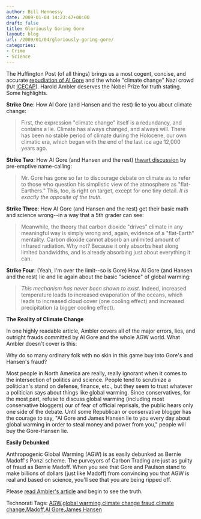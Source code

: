 ```yaml
---
author: Bill Hennessy
date: 2009-01-04 14:23:47+00:00
draft: false
title: Gloriously Goring Gore
layout: blog
url: /2009/01/04/gloriously-goring-gore/
categories:
- Crime
- Science
---
```


The Huffington Post (of all things) brings us a most cogent, concise, and accurate [repudiation of Al Gore](https://www.huffingtonpost.com/harold-ambler/mr-gore-apology-accepted_b_154982.html) and the whole "climate change" Nazi crowd (h/t [ICECAP](https://www.icecap.us/)). Harold Ambler deserves the Nobel Prize for truth stating. Some highlights.

 

**Strike One**: How Al Gore (and Hansen and the rest) lie to you about climate change:

 

>   
> 
> First, the expression "climate change" itself is a redundancy, and contains a lie. Climate has always changed, and always will. There has been no stable period of climate during the Holocene, our own climatic era, which began with the end of the last ice age 12,000 years ago.
> 
> 

 

**Strike Two**: How Al Gore (and Hansen and the rest) [thwart discussion](https://joannenova.com.au/2008/11/26/attempting-to-intimidate-a-skeptic/) by pre-emptive name-calling:

 

>   
> 
> Mr. Gore has gone so far to discourage debate on climate as to refer to those who question his simplistic view of the atmosphere as "flat-Earthers." This, too, is right on target, except for one tiny detail. _It is exactly the opposite of the truth._
> 
> 

 

**Strike Three**: How Al Gore (and Hansen and the rest) get their basic math and science wrong--in a way that a 5th grader can see:

 

>   
> 
> Meanwhile, the theory that carbon dioxide "drives" climate in any meaningful way is simply wrong and, again, evidence of a "flat-Earth" mentality. Carbon dioxide cannot absorb an unlimited amount of infrared radiation. Why not? Because it only absorbs heat along limited bandwidths, and is already absorbing just about everything it can.
> 
> 

 

**Strike Four**: (Yeah, I'm over the limit--so is Gore) How Al Gore (and Hansen and the rest) lie and lie again about the basic "science" of global warming:

 

>   
> 
> _This mechanism has never been shown to exist._ Indeed, increased temperature leads to increased evaporation of the oceans, which leads to increased cloud cover (one cooling effect) and increased precipitation (a bigger cooling effect).
> 
> 

 

**The Reality of Climate Change**

 

In one highly readable article, Ambler covers all of the major errors, lies, and outright frauds committed by Al Gore and the whole AGW world. What Ambler doesn't cover is this:

 

Why do so many ordinary folk with no skin in this game buy into Gore's and Hansen's fraud?

 

Most people in North America are really, really ignorant when it comes to the intersection of politics and science. People tend to scrutinize a politician's stand on defense, finance, etc., but they seem to trust whatever a politician says about things like global warming. Since conservatives, for the most part, refuse to discuss global warming (including most conservative bloggers) our of fear of official reprisals, the public hears only one side of the debate. Until some Republican or conservative blogger has the courage to say, "Al Gore and James Hansen lie to you every day about global warming in order to steal money and power from you," people will buy the Gore-Hansen lie.

 

**Easily Debunked**

 

Anthropogenic Global Warming (AGW) is as easily debunked as Bernie Madoff's Ponzi scheme. The purveyors of Carbon Trading are just as guilty of fraud as Bernie Madoff. When you see that Gore and Paulson stand to make billions of dollars (just like Madoff) from convincing you that AGW is real and based on science, you'll see that you are being ripped off.

 

Please [read Ambler's article](https://www.huffingtonpost.com/harold-ambler/mr-gore-apology-accepted_b_154982.html) and begin to see the truth.

 

Technorati Tags: [AGW](https://technorati.com/tags/AGW),[global warming](https://technorati.com/tags/global%20warming),[climate change fraud](https://technorati.com/tags/climate%20change%20fraud),[climate change](https://technorati.com/tags/climate%20change),[Madoff](https://technorati.com/tags/Madoff),[Al Gore](https://technorati.com/tags/Al%20Gore),[James Hansen](https://technorati.com/tags/James%20Hansen)
